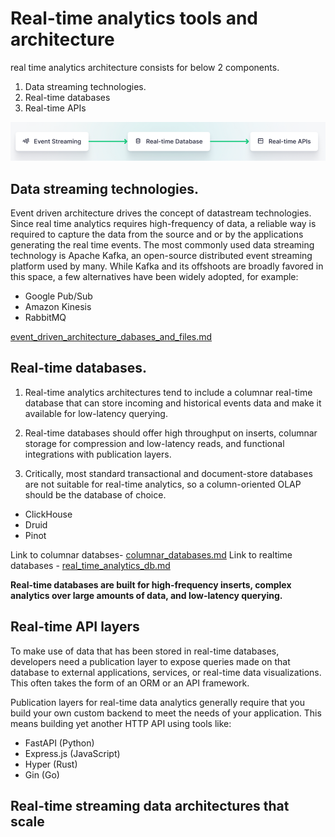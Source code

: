 # Real-time analytics tools and architecture

real time analytics architecture consists for below 2 components.
1. Data streaming technologies.
2. Real-time databases
3. Real-time APIs


![img_4.png](img_4.png)


## Data streaming technologies.
Event driven architecture drives the concept of datastream technologies. Since real time analytics requires high-frequency of data, a reliable way is required to capture 
the data from the source and or by the applications generating the real time events.
The most commonly used data streaming technology is Apache Kafka, an open-source distributed event streaming platform used by many.
While Kafka and its offshoots are broadly favored in this space, a few alternatives have been widely adopted, for example:

* Google Pub/Sub
* Amazon Kinesis
* RabbitMQ

[event_driven_architecture_dabases_and_files.md](event_driven_architecture_dabases_and_files.md) 


## Real-time databases.

1. Real-time analytics architectures tend to include a columnar real-time database that can store incoming and historical events data and make it available for low-latency querying.

2. Real-time databases should offer high throughput on inserts, columnar storage for compression and low-latency reads, and functional integrations with publication layers.

3. Critically, most standard transactional and document-store databases are not suitable for real-time analytics, so a column-oriented OLAP should be the database of choice.

* ClickHouse
* Druid
* Pinot

Link to columnar databses- [columnar_databases.md](columnar_databases.md)
Link to realtime databases - [real_time_analytics_db.md](real_time_analytics_db.md)

**Real-time databases are built for high-frequency inserts, complex analytics over large amounts of data, and low-latency querying.**

## Real-time API layers

To make use of data that has been stored in real-time databases, developers need a publication layer to expose queries made on that database to external applications, services, or real-time data visualizations. This often takes the form of an ORM or an API framework.

Publication layers for real-time data analytics generally require that you build your own custom backend to meet the needs of your application. This means building yet another HTTP API using tools like:

* FastAPI (Python)
* Express.js (JavaScript)
* Hyper (Rust)
* Gin (Go)



## Real-time streaming data architectures that scale